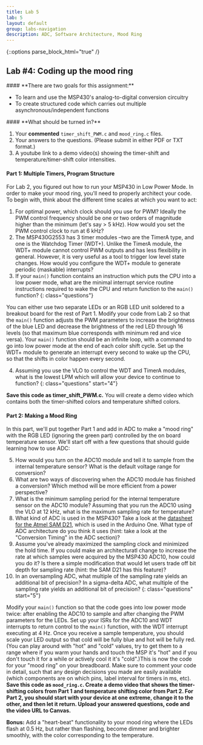 ```yaml
---
title: Lab 5
lab: 5
layout: default
group: labs-navigation
description: ADC, Software Architecture, Mood Ring
---
```


{::options parse_block_html="true" /}

## Lab #4: Coding up the mood ring

<div class="alert alert-info" role="alert">
#### **There are two goals for this assignment:**

  - To learn and use the MSP430's analog-to-digital conversion circuitry
  - To create structured code which carries out multiple asynchronous/independent functions
  
</div>

<div class="alert alert-danger" role="alert">
#### **What should be turned in?**

  1. Your **commented** `timer_shift_PWM.c` and `mood_ring.c` files. 
  2. Your answers to the questions. (Please submit in either PDF or TXT format.)
  3. A youtube link to a demo video(s) showing the timer-shift and temperature/timer-shift
  color intensities.

</div>

#### Part 1: Multiple Timers, Program Structure

For Lab 2, you figured out how to run your MSP430 in Low Power Mode. In order to make your mood
ring, you'll need to properly architect your code. To begin with, think about the different
time scales at which you want to act:

  1. For optimal power, which clock should you use for PWM? Ideally the PWM control frequency
  should be one or two orders of magnitude higher than the minimum (let's say > 5 kHz). How would
  you set the PWM control clock to run at 6 kHz?
  2. The MSP430G2553 has 3 timer modules –two are the TimerA type, and one is the Watchdog Timer
  (WDT+). Unlike the TimerA module, the WDT+ module cannot control PWM outputs and has less
  flexibility in general. However, it is very useful as a tool to trigger low level state
  changes. How would you configure the WDT+ module to generate periodic (maskable)
  interrupts?
  3.  If your `main()` function contains an instruction which puts the CPU into a low power mode,
  what are the minimal interrupt service routine instructions required to wake the CPU and return
  function to the `main()` function?
  {: class="questions"}

You can either use two separate LEDs or an RGB LED unit soldered to a breakout board for the
rest of Part 1. Modify your code from Lab 2 so that the `main()` function adjusts the PWM
parameters to increase the brightness of the blue LED and decrease the brightness of the red
LED through 16 levels (so that maximum blue corresponds with minimum red and vice versa). Your
`main()` function should be an infinite loop, with a command to go into low power mode at the end
of each color shift cycle. Set up the WDT+ module to generate an interrupt every second to wake
up the CPU, so that the shifts in color happen every second.

  4. Assuming you use the VLO to control the WDT and TimerA modules, what is the lowest
  LPM which will allow your device to continue to function?
  {: class="questions" start="4"}

**Save this code as timer\_shift\_PWM.c.** You will create a demo video which contains both the
timer-shifted colors and temperature shifted colors.

#### Part 2: Making a Mood Ring

In this part, we'll put together Part 1 and add in ADC to make a "mood ring" with the RGB LED
(ignoring the green part) controlled by the on board temperature sensor. We'll start off with a
few questions that should guide learning how to use ADC:

  5. How would you turn on the ADC10 module and tell it to sample from the internal temperature
  sensor? What is the default voltage range for conversion?
  6. What are two ways of discovering when the ADC10 module has finished a conversion? Which
  method will be more efficient from a power perspective?
  7. What is the minimum sampling period for the internal temperature sensor on the ADC10
  module? Assuming that you run the ADC10 using the VLO at 12 kHz, what is the maximum sampling
  rate for temperature?
  8. What kind of ADC is used in the MSP430? Take a look at the [datasheet for the Atmel SAM
  D21](http://www.atmel.com/Images/Atmel-42181-SAM-D21_Datasheet.pdf), which is used in the
  Arduino One. What type of ADC architecture do you think it uses (hint: take a look at the
  "Conversion Timing" in the ADC section)?
  9. Assume you've already maximized the sampling clock and minimized the hold time. If you
  could make an architecturatl change to increase the rate at which samples were acquired by
  the MSP430 ADC10, how could you do it? Is there a simple modification that would let users
  trade off bit depth for sampling rate (hint: the SAM D21 has this feature)?
  10. In an oversampling ADC, what multiple of the sampling rate yields an additional bit of
  precision? In a sigma-delta ADC, what multiple of the sampling rate yields an additional bit
  of precision?
  {: class="questions" start="5"}

Modify your `main()` function so that the code goes into low power mode twice: after enabling
the ADC10 to sample and after changing the PWM parameters for the LEDs. Set up your ISRs for
the ADC10 and WDT interrupts to return control to the `main()` function, with the WDT interrupt
executing at 4 Hz. Once you receive a sample temperature, you should scale your LED output so
that cold will be fully blue and hot will be fully red. (You can play around with "hot" and
"cold" values, try to get them to a range where if you warm your hands and touch the MSP it's
"hot" and if you don't touch it for a while or actively cool it it's "cold".)This is now the
code for your "mood ring" on your breadboard. Make sure to comment your code in detail, such
that any design decisions you made are easily available (which components are on which pins,
label interval for timers in ms, etc). **Save this code as `mood_ring.c`. Create a demo video that
shows the timer-shifting colors from Part 1 and temperature shifting color from Part 2. For
Part 2, you should start with your device at one extreme, change it to the other, and then let
it return. Upload your answered questions, code and the video URL to Canvas.**

**Bonus:** Add a "heart-beat" functionality to your mood ring where the LEDs flash at 0.5 Hz,
but rather than flashing, become dimmer and brighter smoothly, with the color corresponding to
the temperature.


